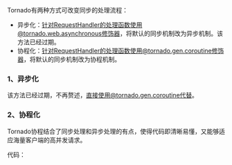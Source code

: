 Tornado有两种方式可改变同步的处理流程：

* 异步化：针对RequestHandler的处理函数使用@tornado.web.asynchronous修饰器，将默认的同步机制改为异步机制。该方法已经过期。
* 协程化：针对RequestHandler的处理函数使用@tornado.gen.coroutine修饰器，将默认的同步机制改为协程机制。

### 1、异步化

该方法已经过期，不再赘述，直接使用@tornado.gen.coroutine代替。

### 2、协程化

Tornado协程结合了同步处理和异步处理的有点，使得代码即清晰易懂，又能够适应海量客户端的高并发请求。

代码：

```

```

